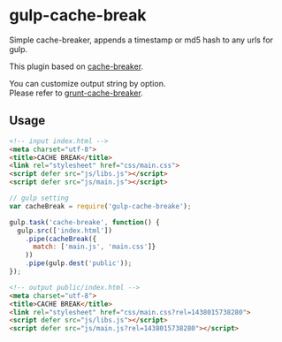 # gulp-cache-break

Simple cache-breaker, appends a timestamp or md5 hash to any urls for gulp.

This plugin based on [cache-breaker](https://github.com/shakyShane/cache-breaker).

You can customize output string by option.  
Please refer to [grunt-cache-breaker](https://github.com/shakyShane/grunt-cache-breaker).

## Usage

```html
<!-- input index.html -->
<meta charset="utf-8">
<title>CACHE BREAK</title>
<link rel="stylesheet" href="css/main.css">
<script defer src="js/libs.js"></script>
<script defer src="js/main.js"></script>
```

```js
// gulp setting
var cacheBreak = require('gulp-cache-breake');

gulp.task('cache-breake', function() {
  gulp.src(['index.html'])
    .pipe(cacheBreak({
      match: ['main.js', 'main.css']}
    ))
    .pipe(gulp.dest('public'));
});
```

```html
<!-- output public/index.html -->
<meta charset="utf-8">
<title>CACHE BREAK</title>
<link rel="stylesheet" href="css/main.css?rel=1438015738280">
<script defer src="js/libs.js"></script>
<script defer src="js/main.js?rel=1438015738280"></script>
```